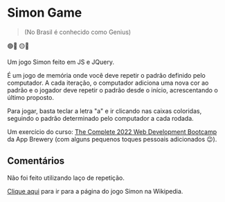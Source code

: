 
# Simon Game 
> (No Brasil é conhecido como Genius)

🟢🔴
🟡🔵

Um jogo Simon feito em JS e JQuery.

É um jogo de memória onde você deve repetir o padrão definido pelo computador. A cada iteração, o computador adiciona uma nova cor ao padrão e o jogador deve repetir o padrão desde o início, acrescentando o último proposto.

Para jogar, basta teclar a letra "a" e ir clicando nas caixas coloridas, seguindo o padrão determinado pelo computador a cada rodada.

Um exercício do curso: [The Complete 2022 Web Development Bootcamp](https://www.udemy.com/course/the-complete-web-development-bootcamp/) da App Brewery 
(com alguns pequenos toques pessoais adicionados 😉).

## Comentários

Não foi feito utilizando laço de repetição.

[Clique aqui](https://en.wikipedia.org/wiki/Simon_(game)) para ir para a página do jogo Simon na Wikipedia.

